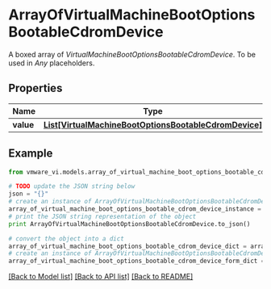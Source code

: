 # ArrayOfVirtualMachineBootOptionsBootableCdromDevice

A boxed array of *VirtualMachineBootOptionsBootableCdromDevice*. To be used in *Any* placeholders. 

## Properties
Name | Type | Description | Notes
------------ | ------------- | ------------- | -------------
**value** | [**List[VirtualMachineBootOptionsBootableCdromDevice]**](VirtualMachineBootOptionsBootableCdromDevice.md) |  | 

## Example

```python
from vmware_vi.models.array_of_virtual_machine_boot_options_bootable_cdrom_device import ArrayOfVirtualMachineBootOptionsBootableCdromDevice

# TODO update the JSON string below
json = "{}"
# create an instance of ArrayOfVirtualMachineBootOptionsBootableCdromDevice from a JSON string
array_of_virtual_machine_boot_options_bootable_cdrom_device_instance = ArrayOfVirtualMachineBootOptionsBootableCdromDevice.from_json(json)
# print the JSON string representation of the object
print ArrayOfVirtualMachineBootOptionsBootableCdromDevice.to_json()

# convert the object into a dict
array_of_virtual_machine_boot_options_bootable_cdrom_device_dict = array_of_virtual_machine_boot_options_bootable_cdrom_device_instance.to_dict()
# create an instance of ArrayOfVirtualMachineBootOptionsBootableCdromDevice from a dict
array_of_virtual_machine_boot_options_bootable_cdrom_device_form_dict = array_of_virtual_machine_boot_options_bootable_cdrom_device.from_dict(array_of_virtual_machine_boot_options_bootable_cdrom_device_dict)
```
[[Back to Model list]](../README.md#documentation-for-models) [[Back to API list]](../README.md#documentation-for-api-endpoints) [[Back to README]](../README.md)


